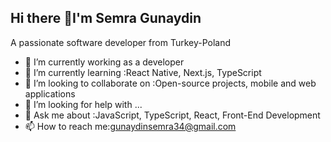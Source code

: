 ## Hi there 👋I'm Semra Gunaydin
A passionate software developer from Turkey-Poland

- 🔭 I’m currently working as a developer
- 🌱 I’m currently learning :React Native, Next.js, TypeScript
- 👯 I’m looking to collaborate on :Open-source projects, mobile and web applications
- 🤔 I’m looking for help with ...
- 💬 Ask me about :JavaScript, TypeScript, React, Front-End Development
- 📫 How to reach me:gunaydinsemra34@gmail.com
  
